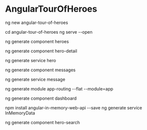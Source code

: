 # AngularTourOfHeroes

ng new angular-tour-of-heroes

cd angular-tour-of-heroes
ng serve --open

ng generate component heroes

ng generate component hero-detail

ng generate service hero

ng generate component messages

ng generate service message

ng generate module app-routing --flat --module=app

ng generate component dashboard

npm install angular-in-memory-web-api --save
ng generate service InMemoryData

ng generate component hero-search